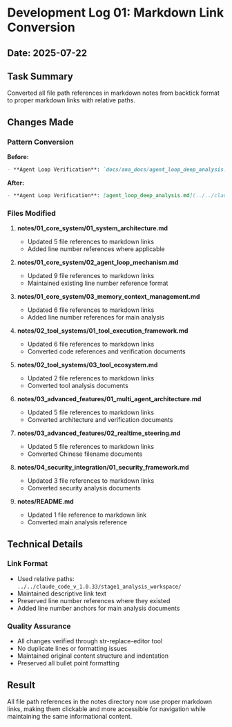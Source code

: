 # Development Log 01: Markdown Link Conversion

## Date: 2025-07-22

## Task Summary
Converted all file path references in markdown notes from backtick format to proper markdown links with relative paths.

## Changes Made

### Pattern Conversion
**Before:**
```markdown
- **Agent Loop Verification**: `docs/ana_docs/agent_loop_deep_analysis.md`
```

**After:**
```markdown
- **Agent Loop Verification**: [agent_loop_deep_analysis.md](../../claude_code_v_1.0.33/stage1_analysis_workspace/docs/ana_docs/agent_loop_deep_analysis.md)
```

### Files Modified

1. **notes/01_core_system/01_system_architecture.md**
   - Updated 5 file references to markdown links
   - Added line number references where applicable

2. **notes/01_core_system/02_agent_loop_mechanism.md**
   - Updated 9 file references to markdown links
   - Maintained existing line number reference format

3. **notes/01_core_system/03_memory_context_management.md**
   - Updated 6 file references to markdown links
   - Added line number references for main analysis

4. **notes/02_tool_systems/01_tool_execution_framework.md**
   - Updated 6 file references to markdown links
   - Converted code references and verification documents

5. **notes/02_tool_systems/03_tool_ecosystem.md**
   - Updated 2 file references to markdown links
   - Converted tool analysis documents

6. **notes/03_advanced_features/01_multi_agent_architecture.md**
   - Updated 5 file references to markdown links
   - Converted architecture and verification documents

7. **notes/03_advanced_features/02_realtime_steering.md**
   - Updated 5 file references to markdown links
   - Converted Chinese filename documents

8. **notes/04_security_integration/01_security_framework.md**
   - Updated 3 file references to markdown links
   - Converted security analysis documents

9. **notes/README.md**
   - Updated 1 file reference to markdown link
   - Converted main analysis reference

## Technical Details

### Link Format
- Used relative paths: `../../claude_code_v_1.0.33/stage1_analysis_workspace/`
- Maintained descriptive link text
- Preserved line number references where they existed
- Added line number anchors for main analysis documents

### Quality Assurance
- All changes verified through str-replace-editor tool
- No duplicate lines or formatting issues
- Maintained original content structure and indentation
- Preserved all bullet point formatting

## Result
All file path references in the notes directory now use proper markdown links, making them clickable and more accessible for navigation while maintaining the same informational content.
